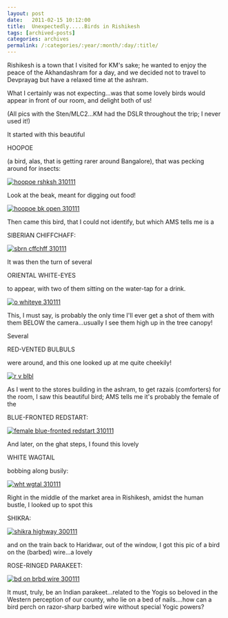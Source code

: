 ```yaml
---
layout: post
date:	2011-02-15 10:12:00
title:  Unexpectedly.....Birds in Rishikesh
tags: [archived-posts]
categories: archives
permalink: /:categories/:year/:month/:day/:title/
---
```

Rishikesh is a town that I visited for KM's sake; he wanted to enjoy the peace of the Akhandashram for a day, and we decided not to travel to Devprayag but have a relaxed time at the ashram. 

What I certainly was not expecting...was that some lovely birds would appear in front of our room, and delight both of us!

(All pics with the Sten/MLC2...KM had the DSLR throughout the trip; I never used it!)

It started with this beautiful

HOOPOE

(a bird, alas, that is getting rarer around Bangalore), that was pecking around for insects:


<a href="http://s1142.photobucket.com/albums/n602/Deepapctrsglr/?action=view&amp;current=IMG_2876.jpg" target="_blank"><img src="http://i1142.photobucket.com/albums/n602/Deepapctrsglr/IMG_2876.jpg" border="0" alt="hoopoe rshksh 310111"></a>

Look at the beak, meant for digging out food!


<a href="http://s1142.photobucket.com/albums/n602/Deepapctrsglr/?action=view&amp;current=IMG_2861.jpg" target="_blank"><img src="http://i1142.photobucket.com/albums/n602/Deepapctrsglr/IMG_2861.jpg" border="0" alt="hoopoe bk open 310111"></a>


Then came this bird, that I could not identify, but which AMS tells me is a

SIBERIAN CHIFFCHAFF:


<a href="http://s1142.photobucket.com/albums/n602/Deepapctrsglr/?action=view&amp;current=IMG_2863.jpg" target="_blank"><img src="http://i1142.photobucket.com/albums/n602/Deepapctrsglr/IMG_2863.jpg" border="0" alt="sbrn cffchff 310111"></a>




It was then the turn of several

ORIENTAL WHITE-EYES

to appear, with two of them sitting on the water-tap for a drink.


<a href="http://s1142.photobucket.com/albums/n602/Deepapctrsglr/?action=view&amp;current=IMG_2870.jpg" target="_blank"><img src="http://i1142.photobucket.com/albums/n602/Deepapctrsglr/IMG_2870.jpg" border="0" alt="o whiteye 310111"></a>



This, I must say, is probably the only time I'll ever get a shot of them with them BELOW the camera...usually I see them high up in the tree canopy!

Several

RED-VENTED BULBULS

were around, and this one looked up at me quite cheekily!

<a href="http://s1142.photobucket.com/albums/n602/Deepapctrsglr/?action=view&amp;current=IMG_2851.jpg" target="_blank"><img src="http://i1142.photobucket.com/albums/n602/Deepapctrsglr/IMG_2851.jpg" border="0" alt="r v blbl"></a>


As I went to the stores building in the ashram,  to get razais (comforters) for the room, I saw this beautiful bird; AMS tells me it's probably the female of the 

BLUE-FRONTED REDSTART:

<a href="http://s1142.photobucket.com/albums/n602/Deepapctrsglr/?action=view&amp;current=IMG_2887.jpg" target="_blank"><img src="http://i1142.photobucket.com/albums/n602/Deepapctrsglr/IMG_2887.jpg" border="0" alt="female blue-fronted redstart  310111"></a>



And later, on the ghat steps, I found this lovely

WHITE WAGTAIL

bobbing along busily:


<a href="http://s1142.photobucket.com/albums/n602/Deepapctrsglr/?action=view&amp;current=IMG_2900.jpg" target="_blank"><img src="http://i1142.photobucket.com/albums/n602/Deepapctrsglr/IMG_2900.jpg" border="0" alt="wht wgtal 310111"></a>

Right in the middle of the market area in Rishikesh, amidst the human bustle, I looked up to spot this

SHIKRA:


<a href="http://s1142.photobucket.com/albums/n602/Deepapctrsglr/?action=view&amp;current=IMG_2814.jpg" target="_blank"><img src="http://i1142.photobucket.com/albums/n602/Deepapctrsglr/IMG_2814.jpg" border="0" alt="shikra highway 300111"></a>



and on the train back to Haridwar, out of the window, I got this pic of a bird on the (barbed) wire...a lovely

ROSE-RINGED PARAKEET:


<a href="http://s1142.photobucket.com/albums/n602/Deepapctrsglr/?action=view&amp;current=IMG_2782.jpg" target="_blank"><img src="http://i1142.photobucket.com/albums/n602/Deepapctrsglr/IMG_2782.jpg" border="0" alt="bd on brbd  wire 300111"></a>

It must, truly, be an Indian parakeet...related to the Yogis so beloved in the Western perception of our county, who lie on a bed of  nails....how can a bird perch on razor-sharp barbed wire without special Yogic powers?
